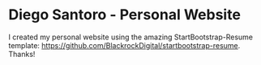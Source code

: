 # Diego Santoro - Personal Website

I created my personal website using the amazing StartBootstrap-Resume template: https://github.com/BlackrockDigital/startbootstrap-resume. Thanks!

